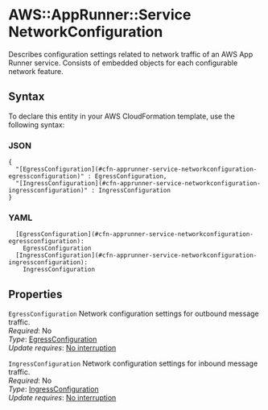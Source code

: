 # AWS::AppRunner::Service NetworkConfiguration<a name="aws-properties-apprunner-service-networkconfiguration"></a>

Describes configuration settings related to network traffic of an AWS App Runner service\. Consists of embedded objects for each configurable network feature\.

## Syntax<a name="aws-properties-apprunner-service-networkconfiguration-syntax"></a>

To declare this entity in your AWS CloudFormation template, use the following syntax:

### JSON<a name="aws-properties-apprunner-service-networkconfiguration-syntax.json"></a>

```
{
  "[EgressConfiguration](#cfn-apprunner-service-networkconfiguration-egressconfiguration)" : EgressConfiguration,
  "[IngressConfiguration](#cfn-apprunner-service-networkconfiguration-ingressconfiguration)" : IngressConfiguration
}
```

### YAML<a name="aws-properties-apprunner-service-networkconfiguration-syntax.yaml"></a>

```
  [EgressConfiguration](#cfn-apprunner-service-networkconfiguration-egressconfiguration):
    EgressConfiguration
  [IngressConfiguration](#cfn-apprunner-service-networkconfiguration-ingressconfiguration):
    IngressConfiguration
```

## Properties<a name="aws-properties-apprunner-service-networkconfiguration-properties"></a>

`EgressConfiguration` <a name="cfn-apprunner-service-networkconfiguration-egressconfiguration"></a>
Network configuration settings for outbound message traffic\.  
_Required_: No  
_Type_: [EgressConfiguration](aws-properties-apprunner-service-egressconfiguration.md)  
_Update requires_: [No interruption](https://docs.aws.amazon.com/AWSCloudFormation/latest/UserGuide/using-cfn-updating-stacks-update-behaviors.html#update-no-interrupt)

`IngressConfiguration` <a name="cfn-apprunner-service-networkconfiguration-ingressconfiguration"></a>
Network configuration settings for inbound message traffic\.  
_Required_: No  
_Type_: [IngressConfiguration](aws-properties-apprunner-service-ingressconfiguration.md)  
_Update requires_: [No interruption](https://docs.aws.amazon.com/AWSCloudFormation/latest/UserGuide/using-cfn-updating-stacks-update-behaviors.html#update-no-interrupt)
